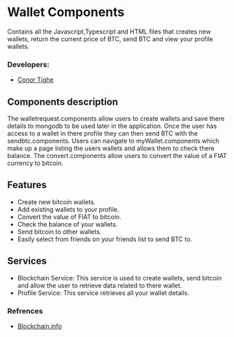 # Wallet Components
Contains all the Javascript,Typescript and HTML files that creates new wallets, return the current price of BTC, send BTC and view your profile wallets.

### Developers:
- [Conor Tighe](https://github.com/ConorTighe1995)

## Components description
The walletrequest.components allow users to create wallets and save there details to mongodb to be used later in the application. Once the user has access to a wallet in there profile they can then send BTC with the sendbtc.components. Users can navigate to myWallet.components which make up a page listing the users wallets and allows them to check there balance. The convert.components allow users to convert the value of a FIAT currency to bitcoin.

## Features
- Create new bitcoin wallets.
- Add existing wallets to your profile.
- Convert the value of FIAT to bitcoin.
- Check the balance of your wallets.
- Send bitcoin to other wallets.
- Easily select from friends on your friends list to send BTC to.

## Services
- Blockchain Service: This service is used to create wallets, send bitcoin and allow the user to retrieve data related to there wallet.
- Profile Service: This service retrieves all your wallet details.

### Refrences
- [Blockchain.info](https://blockchain.info/api)